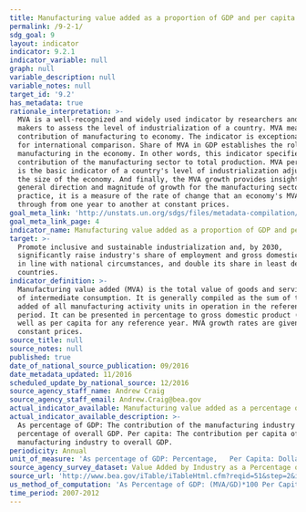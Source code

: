 ```yaml
---
title: Manufacturing value added as a proportion of GDP and per capita
permalink: /9-2-1/
sdg_goal: 9
layout: indicator
indicator: 9.2.1
indicator_variable: null
graph: null
variable_description: null
variable_notes: null
target_id: '9.2'
has_metadata: true
rationale_interpretation: >-
  MVA is a well-recognized and widely used indicator by researchers and policy
  makers to assess the level of industrialization of a country. MVA measures the
  contribution of manufacturing to economy. The indicator is exceptionally good
  for international comparison. Share of MVA in GDP establishes the role of
  manufacturing in the economy. In other words, this indicator specifies the
  contribution of the manufacturing sector to total production. MVA per capita
  is the basic indicator of a country's level of industrialization adjusted for
  the size of the economy. And finally, the MVA growth provides insight into the
  general direction and magnitude of growth for the manufacturing sector. In
  practice, it is a measure of the rate of change that an economy's MVA goes
  through from one year to another at constant prices.
goal_meta_link: 'http://unstats.un.org/sdgs/files/metadata-compilation/Metadata-Goal-9.pdf'
goal_meta_link_page: 4
indicator_name: Manufacturing value added as a proportion of GDP and per capita
target: >-
  Promote inclusive and sustainable industrialization and, by 2030,
  significantly raise industry's share of employment and gross domestic product,
  in line with national circumstances, and double its share in least developed
  countries.
indicator_definition: >-
  Manufacturing value added (MVA) is the total value of goods and services net
  of intermediate consumption. It is generally compiled as the sum of the value
  added of all manufacturing activity units in operation in the reference
  period. It can be presented in percentage to gross domestic product (GDP) as
  well as per capita for any reference year. MVA growth rates are given at
  constant prices.
source_title: null
source_notes: null
published: true
date_of_national_source_publication: 09/2016
date_metadata_updated: 11/2016
scheduled_update_by_national_source: 12/2016
source_agency_staff_name: Andrew Craig
source_agency_staff_email: Andrew.Craig@bea.gov
actual_indicator_available: Manufacturing value added as a percentage of GDP and per capita
actual_indicator_available_description: >-
  As percentage of GDP: The contribution of the manufacturing industry as a
  percentage of overall GDP. Per capita: The contribution per capita of the
  manufacturing industry to overall GDP.
periodicity: Annual
unit_of_measure: 'As percentage of GDP: Percentage,   Per Capita: Dollars'
source_agency_survey_dataset: Value Added by Industry as a Percentage of Gross Domestic Product
source_url: 'http://www.bea.gov/iTable/iTableHtml.cfm?reqid=51&step=2&isuri=1'
us_method_of_computation: 'As Percentage of GDP: (MVA/GD)*100 Per Capita: MVA/population'
time_period: 2007-2012
---
```

